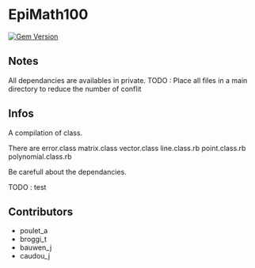 EpiMath100
============

[![Gem Version](https://badge.fury.io/rb/epimath100.png)](http://badge.fury.io/rb/epimath100)

Notes
------
All dependancies are availables in private.
TODO : Place all files in a main directory to reduce the number of conflit

Infos
------
A compilation of class.

There are
error.class
matrix.class
vector.class
line.class.rb
point.class.rb
polynomial.class.rb

Be carefull about the dependancies.

TODO : test

Contributors
------
- poulet_a
- broggi_t
- bauwen_j
- caudou_j
